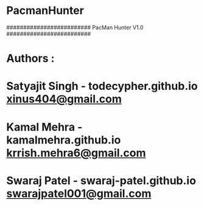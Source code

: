 # PacmanHunter
######################### PacMan Hunter V1.0 #########################
# Authors : 
#      Satyajit Singh - todecypher.github.io xinus404@gmail.com 
#		   Kamal Mehra 	  - kamalmehra.github.io krrish.mehra6@gmail.com 
#		   Swaraj Patel   - swaraj-patel.github.io	swarajpatel001@gmail.com 
